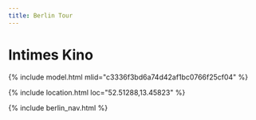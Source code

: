 ```yaml
---
title: Berlin Tour
---
```


# Intimes Kino

{% include model.html mlid="c3336f3bd6a74d42af1bc0766f25cf04" %}

{% include location.html loc="52.51288,13.45823" %}

{% include berlin_nav.html %}
